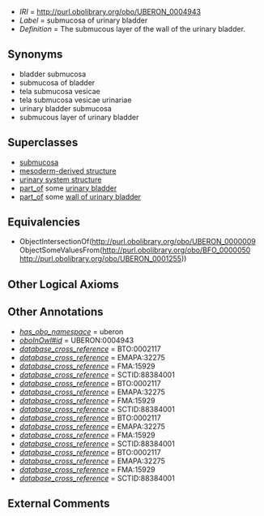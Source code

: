  * *IRI* = http://purl.obolibrary.org/obo/UBERON_0004943
 * *Label* = submucosa of urinary bladder
 * *Definition* = The submucous layer of the wall of the urinary bladder.

## Synonyms

 * bladder submucosa
 * submucosa of bladder
 * tela submucosa vesicae
 * tela submucosa vesicae urinariae
 * urinary bladder submucosa
 * submucous layer of urinary bladder

## Superclasses

 * [submucosa](../../UBERON/09/UBERON_0000009.md)
 * [mesoderm-derived structure](../../UBERON/20/UBERON_0004120.md)
 * [urinary system structure](../../UBERON/54/UBERON_0006554.md)
 * [part_of](../../BFO/50/BFO_0000050.md) some [urinary bladder](../../UBERON/55/UBERON_0001255.md)
 * [part_of](../../BFO/50/BFO_0000050.md) some [wall of urinary bladder](../../UBERON/56/UBERON_0001256.md)

## Equivalencies

 * ObjectIntersectionOf(<http://purl.obolibrary.org/obo/UBERON_0000009> ObjectSomeValuesFrom(<http://purl.obolibrary.org/obo/BFO_0000050> <http://purl.obolibrary.org/obo/UBERON_0001255>))

## Other Logical Axioms


## Other Annotations

 * *[has_obo_namespace](../../ce/oboInOwl#hasOBONamespace.md)* = uberon
 * *[oboInOwl#id](../../id/oboInOwl#id.md)* = UBERON:0004943
 * *[database_cross_reference](../../ef/oboInOwl#hasDbXref.md)* = BTO:0002117
 * *[database_cross_reference](../../ef/oboInOwl#hasDbXref.md)* = EMAPA:32275
 * *[database_cross_reference](../../ef/oboInOwl#hasDbXref.md)* = FMA:15929
 * *[database_cross_reference](../../ef/oboInOwl#hasDbXref.md)* = SCTID:88384001
 * *[database_cross_reference](../../ef/oboInOwl#hasDbXref.md)* = BTO:0002117
 * *[database_cross_reference](../../ef/oboInOwl#hasDbXref.md)* = EMAPA:32275
 * *[database_cross_reference](../../ef/oboInOwl#hasDbXref.md)* = FMA:15929
 * *[database_cross_reference](../../ef/oboInOwl#hasDbXref.md)* = SCTID:88384001
 * *[database_cross_reference](../../ef/oboInOwl#hasDbXref.md)* = BTO:0002117
 * *[database_cross_reference](../../ef/oboInOwl#hasDbXref.md)* = EMAPA:32275
 * *[database_cross_reference](../../ef/oboInOwl#hasDbXref.md)* = FMA:15929
 * *[database_cross_reference](../../ef/oboInOwl#hasDbXref.md)* = SCTID:88384001
 * *[database_cross_reference](../../ef/oboInOwl#hasDbXref.md)* = BTO:0002117
 * *[database_cross_reference](../../ef/oboInOwl#hasDbXref.md)* = EMAPA:32275
 * *[database_cross_reference](../../ef/oboInOwl#hasDbXref.md)* = FMA:15929
 * *[database_cross_reference](../../ef/oboInOwl#hasDbXref.md)* = SCTID:88384001

## External Comments

